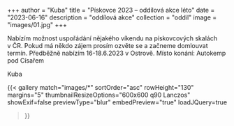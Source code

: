 +++
author = "Kuba"
title = "Pískovce 2023 – oddílová akce léto"
date = "2023-06-16"
description = "oddílová akce"
collection = "oddil"
image = "images/01.jpg"
+++

Nabízím možnost uspořádání nějakého víkendu na pískovcových skalách v ČR. Pokud má někdo zájem prosím ozvěte se a začneme domlouvat termín. Předběžně nabízím 16-18.6.2023 v Ostrově.
Místo konání: Autokemp pod Císařem

Kuba

{{< gallery match="images/*"
    sortOrder="asc"
    rowHeight="130"
    margins="5"
    thumbnailResizeOptions="600x600 q90 Lanczos"
    showExif=false
    previewType="blur"
    embedPreview="true"
    loadJQuery=true
>}}

